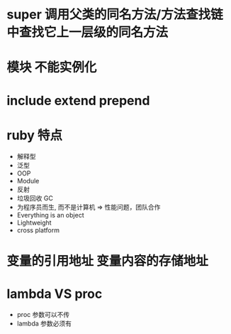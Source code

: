 # super 调用父类的同名方法/方法查找链中查找它上一层级的同名方法
# 模块 不能实例化
# include extend prepend
# ruby 特点
  * 解释型
  * 泛型
  * OOP
  * Module
  * 反射
  * 垃圾回收 GC
  * 为程序员而生, 而不是计算机 => 性能问题，团队合作
  * Everything is an object
  * Lightweight
  * cross platform
# 变量的引用地址 变量内容的存储地址
# lambda VS proc
  * proc 参数可以不传
  * lambda 参数必须有
